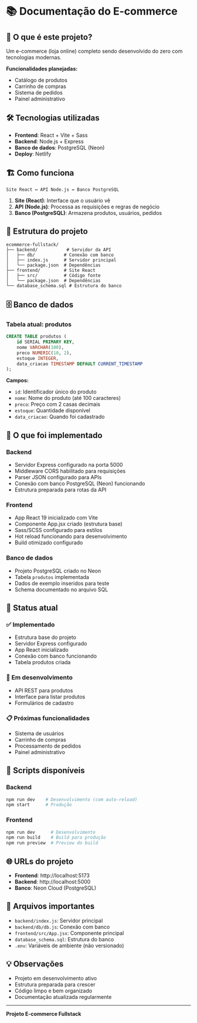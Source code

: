# 📚 Documentação do E-commerce

## 🎯 O que é este projeto?

Um e-commerce (loja online) completo sendo desenvolvido do zero com tecnologias modernas.

**Funcionalidades planejadas:**
- Catálogo de produtos
- Carrinho de compras
- Sistema de pedidos
- Painel administrativo

## 🛠️ Tecnologias utilizadas

- **Frontend**: React + Vite + Sass
- **Backend**: Node.js + Express
- **Banco de dados**: PostgreSQL (Neon)
- **Deploy**: Netlify

## 🏗️ Como funciona

```
Site React ↔ API Node.js ↔ Banco PostgreSQL
```

1. **Site (React)**: Interface que o usuário vê
2. **API (Node.js)**: Processa as requisições e regras de negócio
3. **Banco (PostgreSQL)**: Armazena produtos, usuários, pedidos

## 📁 Estrutura do projeto

```
ecommerce-fullstack/
├── backend/           # Servidor da API
│   ├── db/           # Conexão com banco
│   ├── index.js      # Servidor principal
│   └── package.json  # Dependências
├── frontend/         # Site React
│   ├── src/          # Código fonte
│   └── package.json  # Dependências
└── database_schema.sql # Estrutura do banco
```

## 🗄️ Banco de dados

### Tabela atual: produtos

```sql
CREATE TABLE produtos (
    id SERIAL PRIMARY KEY,
    nome VARCHAR(100),
    preco NUMERIC(10, 2),
    estoque INTEGER,
    data_criacao TIMESTAMP DEFAULT CURRENT_TIMESTAMP
);
```

**Campos:**
- `id`: Identificador único do produto
- `nome`: Nome do produto (até 100 caracteres)
- `preco`: Preço com 2 casas decimais
- `estoque`: Quantidade disponível
- `data_criacao`: Quando foi cadastrado

## 🔧 O que foi implementado

### Backend
- Servidor Express configurado na porta 5000
- Middleware CORS habilitado para requisições
- Parser JSON configurado para APIs
- Conexão com banco PostgreSQL (Neon) funcionando
- Estrutura preparada para rotas da API

### Frontend
- App React 19 inicializado com Vite
- Componente App.jsx criado (estrutura base)
- Sass/SCSS configurado para estilos
- Hot reload funcionando para desenvolvimento
- Build otimizado configurado

### Banco de dados
- Projeto PostgreSQL criado no Neon
- Tabela `produtos` implementada
- Dados de exemplo inseridos para teste
- Schema documentado no arquivo SQL

## 🎯 Status atual

### ✅ Implementado
- Estrutura base do projeto
- Servidor Express configurado
- App React inicializado
- Conexão com banco funcionando
- Tabela produtos criada

### 🚧 Em desenvolvimento
- API REST para produtos
- Interface para listar produtos
- Formulários de cadastro

### 📋 Próximas funcionalidades
- Sistema de usuários
- Carrinho de compras
- Processamento de pedidos
- Painel administrativo

## 🔧 Scripts disponíveis

### Backend
```bash
npm run dev    # Desenvolvimento (com auto-reload)
npm start      # Produção
```

### Frontend
```bash
npm run dev      # Desenvolvimento
npm run build    # Build para produção
npm run preview  # Preview do build
```

## 🌐 URLs do projeto

- **Frontend**: http://localhost:5173
- **Backend**: http://localhost:5000
- **Banco**: Neon Cloud (PostgreSQL)

## 📖 Arquivos importantes

- `backend/index.js`: Servidor principal
- `backend/db/db.js`: Conexão com banco
- `frontend/src/App.jsx`: Componente principal
- `database_schema.sql`: Estrutura do banco
- `.env`: Variáveis de ambiente (não versionado)

## 💡 Observações

- Projeto em desenvolvimento ativo
- Estrutura preparada para crescer
- Código limpo e bem organizado
- Documentação atualizada regularmente

---

**Projeto E-commerce Fullstack**